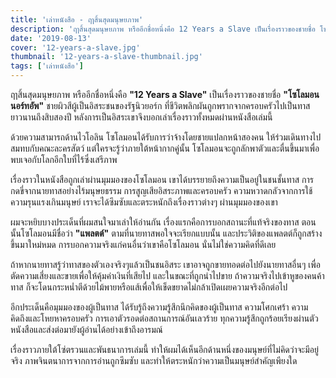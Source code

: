 ```yaml
---
title: 'เล่าหนังสือ - ฤาสิ้นสุดมนุษยภาพ'
description: 'ฤาสิ้นสุดมนุษยภาพ หรืออีกชื่อหนึ่งคือ 12 Years a Slave เป็นเรื่องราวของชายชื่อ โซโลมอน นอร์ทอัพ ชายผิวสีผู้เป็นอิสระชนของรัฐนิวยอร์ก ที่ชีวิตพลิกผันถูกพรากจากครอบครัวไปเป็นทาสยาวนานถึงสิบสองปี หลังการเป็นอิสระเขาจึงบอกเล่าเรื่องราวทั้งหมดผ่านหนังสือเล่มนี้'
date: '2019-08-13'
cover: '12-years-a-slave.jpg'
thumbnail: '12-years-a-slave-thumbnail.jpg'
tags: ['เล่าหนังสือ']
---
```


ฤาสิ้นสุดมนุษยภาพ หรืออีกชื่อหนึ่งคือ **"12 Years a Slave"** เป็นเรื่องราวของชายชื่อ **"โซโลมอน นอร์ทอัพ"** ชายผิวสีผู้เป็นอิสระชนของรัฐนิวยอร์ก ที่ชีวิตพลิกผันถูกพรากจากครอบครัวไปเป็นทาสยาวนานถึงสิบสองปี หลังการเป็นอิสระเขาจึงบอกเล่าเรื่องราวทั้งหมดผ่านหนังสือเล่มนี้

ด้วยความสามารถด้านไวโอลิน โซโลมอนได้รับการว่าจ้างโดยชายแปลกหน้าสองคน ให้ร่วมเดินทางไปสมทบกับคณะละครสัตว์ แต่ใครจะรู้ว่าภายใต้หน้ากากคู่นั้น โซโลมอนจะถูกลักพาตัวและตื่นขึ้นมาเพื่อพบเจอกับโลกอีกใบที่ไร้ซึ่งเสรีภาพ

เรื่องราวในหนังสือถูกเล่าผ่านมุมมองของโซโลมอน เขาได้บรรยายถึงความเป็นอยู่ในชนชั้นทาส การกดขี่จากนายทาสอย่างไร้มนุษยธรรม การสูญเสียอิสระภาพและครอบครัว ความหวาดกลัวจากการใช้ความรุนแรงเกินมนุษย์ เราจะได้ซึมซับและตระหนักถึงเรื่องราวต่างๆ ผ่านมุมมองของเขา

ผมจะหยิบบางประเด็นที่ผมสนใจมาเล่าให้อ่านกัน เรื่องแรกคือการบอกสถานะที่แท้จริงของทาส ตอนนั้นโซโลมอนมีชื่อว่า **"แพลตต์"** ตามที่นายทาสพอใจจะเรียกแบบนั้น และประวิติของแพลตต์ก็ถูกสร้างขึ้นมาใหม่หมด การบอกความจริงแก่คนอื่นว่าเขาคือโซโลมอน นั่นไม่ใช่ความคิดที่ดีเลย

ถ้าหากนายทาสรู้ว่าทาสของตัวเองจริงๆแล้วเป็นชนอิสระ เขาอาจถูกขายทอดต่อไปยังนายทาสอื่นๆ เพื่อตัดความเสี่ยงและขายเพื่อให้คุ้มค่าเงินที่เสียไป และในขณะที่ถูกนำไปขาย ถ้าความจริงไปเข้าหูของคนค้าทาส ก็จะโดนกระหน่ำตีด้วยไม้พายหรือแส้เพื่อให้เข็ดขยาดไม่กล้าเปิดเผยความจริงอีกต่อไป

อีกประเด็นคือมุมมองของผู้เป็นทาส ได้รับรู้ถึงความรู้สึกนึกคิดของผู้เป็นทาส ความโศกเศร้า ความคิดถึงและโหยหาครอบครัว การเอาตัวรอดต่อสถานการณ์อันเลวร้าย ทุกความรู้สึกถูกร้อยเรียงผ่านตัวหนังสือและส่งต่อมายังผู้อ่านได้อย่างเข้าถึงอารมณ์

เรื่องราวภายใต้โซ่ตรวนและพันธนาการเล่มนี้ ทำให้ผมได้เห็นอีกด้านหนึ่งของมนุษย์ที่ไม่คิดว่าจะมีอยู่จริง ภาพจินตนาการจากการอ่านถูกซึมซับ และทำให้ตระหนักว่าความเป็นมนุษย์สำคัญเพียงใด
